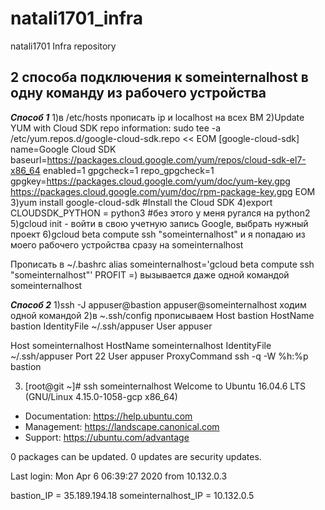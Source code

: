 # natali1701_infra
natali1701 Infra repository
## 2 способа подключения к someinternalhost в одну команду из рабочего устройства
***Способ 1***
1)в /etc/hosts прописать ip и localhost на всех ВМ
2)Update YUM with Cloud SDK repo information:
sudo tee -a /etc/yum.repos.d/google-cloud-sdk.repo << EOM
[google-cloud-sdk]
name=Google Cloud SDK
baseurl=https://packages.cloud.google.com/yum/repos/cloud-sdk-el7-x86_64
enabled=1
gpgcheck=1
repo_gpgcheck=1
gpgkey=https://packages.cloud.google.com/yum/doc/yum-key.gpg
       https://packages.cloud.google.com/yum/doc/rpm-package-key.gpg
EOM
3)yum install google-cloud-sdk #Install the Cloud SDK
4)export CLOUDSDK_PYTHON = python3 #без этого у меня ругался на python2
5)gcloud init - войти в свою учетную запись Google, выбрать нужный проект
6)gcloud beta compute ssh  "someinternalhost" и я попадаю из моего рабочего устройства сразу на someinternalhost

Прописать в ~/.bashrc alias someinternalhost='gcloud beta compute ssh  "someinternalhost"'
PROFIT =) вызывается даже одной командой someinternalhost

***Способ 2***
1)ssh -J  appuser@bastion appuser@someinternalhost ходим одной командой
2)в ~.ssh/config прописываем
Host bastion
        HostName bastion
        IdentityFile ~/.ssh/appuser
        User appuser

Host someinternalhost
        HostName someinternalhost
        IdentityFile ~/.ssh/appuser
        Port 22
        User appuser
        ProxyCommand ssh -q -W %h:%p bastion

3) [root@git ~]# ssh someinternalhost
Welcome to Ubuntu 16.04.6 LTS (GNU/Linux 4.15.0-1058-gcp x86_64)

 * Documentation:  https://help.ubuntu.com
 * Management:     https://landscape.canonical.com
 * Support:        https://ubuntu.com/advantage


0 packages can be updated.
0 updates are security updates.


Last login: Mon Apr  6 06:39:27 2020 from 10.132.0.3


bastion_IP = 35.189.194.18
someinternalhost_IP = 10.132.0.5

